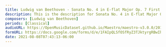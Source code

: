 ```yaml
---
title: Ludwig van Beethoven - Sonata No. 4 in E-flat Major Op. 7 First Movement (3)
description: This is the description for Sonata No. 4 in E-flat Major Op. 7 First Movement by Ludwig van Beethoven
composers: [Ludwig van Beethoven]
periods: [Classical]
audioURL: https://OpenMusicDataset.github.io/Maestro/maestro-v3.0.0/2011/MIDI-Unprocessed_22_R1_2011_MID--AUDIO_R1-D8_13_Track13_wav.midi
formURL: https://docs.google.com/forms/d/e/1FAIpQLSfOSfRyZ3TJktyrgRBwIhW8xl9zP_jMrK5dJHmyZPyWXXiVGQ/viewform
date: 2021-08-08T07:43:13-06:00
---
```

